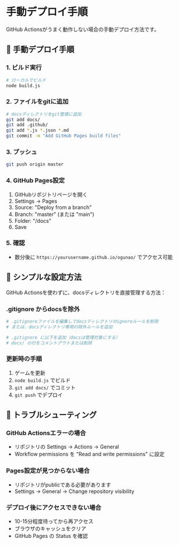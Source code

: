 # 手動デプロイ手順

GitHub Actionsがうまく動作しない場合の手動デプロイ方法です。

## 🔧 手動デプロイ手順

### 1. ビルド実行
```bash
# ローカルでビルド
node build.js
```

### 2. ファイルをgitに追加
```bash
# docsディレクトリをgit管理に追加
git add docs/
git add .github/
git add *.js *.json *.md
git commit -m "Add GitHub Pages build files"
```

### 3. プッシュ
```bash
git push origin master
```

### 4. GitHub Pages設定
1. GitHubリポジトリページを開く
2. Settings → Pages
3. Source: "Deploy from a branch"
4. Branch: "master" (または "main")
5. Folder: "/docs"
6. Save

### 5. 確認
- 数分後に `https://yourusername.github.io/ogunao/` でアクセス可能

## 🎯 シンプルな設定方法

GitHub Actionsを使わずに、docsディレクトリを直接管理する方法：

### .gitignore からdocsを除外
```bash
# .gitignoreファイルを編集してdocsディレクトリのignoreルールを削除
# または、docsディレクトリ専用の除外ルールを追加

# .gitignore に以下を追加（docsは管理対象にする）
# docs/ の行をコメントアウトまたは削除
```

### 更新時の手順
1. ゲームを更新
2. `node build.js` でビルド
3. `git add docs/` でコミット
4. `git push` でデプロイ

## 🚨 トラブルシューティング

### GitHub Actionsエラーの場合
- リポジトリの Settings → Actions → General
- Workflow permissions を "Read and write permissions" に設定

### Pages設定が見つからない場合
- リポジトリがpublicである必要があります
- Settings → General → Change repository visibility

### デプロイ後にアクセスできない場合
- 10-15分程度待ってから再アクセス
- ブラウザのキャッシュをクリア
- GitHub Pages の Status を確認